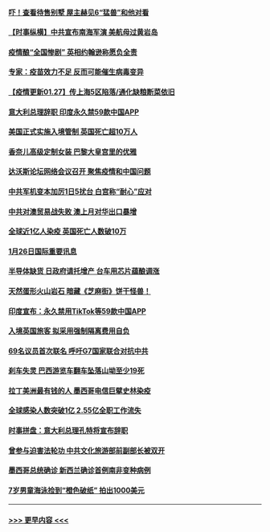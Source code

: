 #### [吓！查看待售别墅 屋主赫见6“猛兽”和他对看](../pages/prog202/a103040975.md?t=01271651) 
#### [【时事纵横】中共宣布南海军演 美航母过黄岩岛](../pages/prog202/a103040330.md?t=01271651) 
#### [疫情酿“全国惨剧” 英相约翰逊称愿负全责](../pages/prog202/a103040885.md?t=01271651) 
#### [专家：疫苗效力不足 反而可能催生病毒变异](../pages/prog202/a103040690.md?t=01271651) 
#### [【疫情更新01.27】传上海5区陷落/通化缺粮断菜依旧](../pages/prog202/a103034335.md?t=01271651) 
#### [意大利总理辞职 印度永久禁59款中国APP](../pages/prog202/a103040771.md?t=01271651) 
#### [美国正式实施入境管制 英国死亡超10万人](../pages/prog202/a103040755.md?t=01271651) 
#### [香奈儿高级定制女装 巴黎大皇宫里的优雅](../pages/prog202/a103040736.md?t=01271651) 
#### [达沃斯论坛网络会议召开 聚焦疫情和中国问题](../pages/prog202/a103040732.md?t=01271651) 
#### [中共军机变本加厉1日5扰台  白宫称“耐心”应对](../pages/prog202/a103040641.md?t=01271651) 
#### [中共对澳贸易战失败 澳上月对华出口暴增](../pages/prog202/a103040616.md?t=01271651) 
#### [全球近1亿人染疫 英国死亡人数破10万](../pages/prog202/a103040532.md?t=01271651) 
#### [1月26日国际重要讯息](../pages/prog202/a103040371.md?t=01271651) 
#### [半导体缺货 日政府请托增产 台车用芯片蕴酿调涨](../pages/prog202/a103040179.md?t=01271651) 
#### [天然蛋形火山岩石 暗藏《芝麻街》饼干怪兽！](../pages/prog202/a103040173.md?t=01271651) 
#### [印度宣布：永久禁用TikTok等59款中国APP](../pages/prog202/a103040159.md?t=01271651) 
#### [入境英国旅客 拟采用强制隔离费用自负](../pages/prog202/a103040104.md?t=01271651) 
#### [69名议员首次联名 呼吁G7国家联合对抗中共](../pages/prog202/a103040093.md?t=01271651) 
#### [刹车失灵 巴西游览车翻车坠落山坳至少19死](../pages/prog202/a103040084.md?t=01271651) 
#### [拉丁美洲最有钱的人 墨西哥电信巨擘史林染疫](../pages/prog202/a103040064.md?t=01271651) 
#### [全球感染人数突破1亿 2.55亿全职工作流失](../pages/prog202/a103039979.md?t=01271651) 
#### [时事拼盘：意大利总理孔特将宣布辞职](../pages/prog202/a103039935.md?t=01271651) 
#### [曾参与迫害法轮功 中共文化旅游部前副部长被双开](../pages/prog202/a103039785.md?t=01271651) 
#### [墨西哥总统确诊 新西兰确诊首例南非变种病例](../pages/prog202/a103039765.md?t=01271651) 
#### [7岁男童海泳捡到“橙色破纸” 拍出1000美元](../pages/prog202/a103039642.md?t=01271651) 

----
#### [ >>> 更早内容 <<< ](../indexes/prog202-earlier.md)
